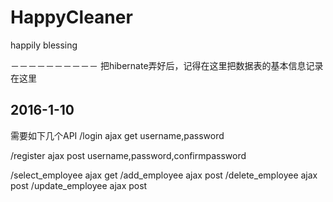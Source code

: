 # HappyCleaner
happily blessing

－－－－－－－－－－
把hibernate弄好后，记得在这里把数据表的基本信息记录在这里

2016-1-10
----------
需要如下几个API
/login
ajax get
username,password

/register
ajax post
username,password,confirmpassword

/select_employee
ajax get
/add_employee
ajax post
/delete_employee
ajax post
/update_employee
ajax post